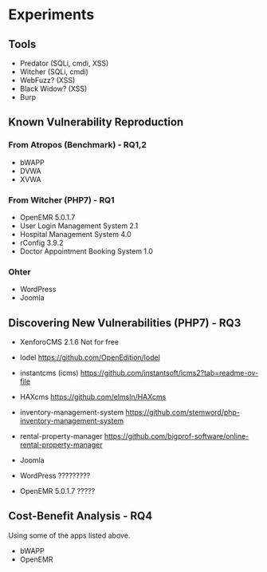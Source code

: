 # Experiments
## Tools
- Predator (SQLi, cmdi, XSS)
- Witcher (SQLi, cmdi)
- WebFuzz? (XSS)
- Black Widow? (XSS)
- Burp

## Known Vulnerability Reproduction
### From Atropos (Benchmark) - RQ1,2
- bWAPP
- DVWA
- XVWA

### From Witcher (PHP7) - RQ1
- OpenEMR 5.0.1.7
- User Login Management System 2.1
- Hospital Management System 4.0
- rConfig 3.9.2
- Doctor Appointment Booking System 1.0

### Ohter
- WordPress
- Joomla

## Discovering New Vulnerabilities (PHP7) - RQ3
- XenforoCMS 2.1.6 Not for free
- lodel https://github.com/OpenEdition/lodel
- instantcms (icms) https://github.com/instantsoft/icms2?tab=readme-ov-file
- HAXcms https://github.com/elmsln/HAXcms
- inventory-management-system https://github.com/stemword/php-inventory-management-system
- rental-property-manager https://github.com/bigprof-software/online-rental-property-manager
- Joomla

- WordPress ?????????
- OpenEMR 5.0.1.7 ?????

## Cost-Benefit Analysis - RQ4
Using some of the apps listed above.
- bWAPP
- OpenEMR